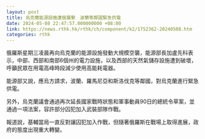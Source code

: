 ```yaml
---
layout: post
title: 烏克蘭能源設施遭俄襲擊　波蘭等鄰國緊急供電
date: 2024-05-08 22:47:57.000000000 +08:00
link: https://news.rthk.hk/rthk/ch/component/k2/1752362-20240508.htm
categories: rthk
---
```


俄羅斯星期三凌晨再向烏克蘭的能源設施發動大規模空襲，能源部長加盧先科表示，中部、西部和南部6個州的電力設施，以及西部的天然氣儲存設施遭到破壞，呼籲民眾在用電高峰時段減少使用高能耗電器。

能源部又說，應烏方請求，波蘭、羅馬尼亞和斯洛伐克等鄰國，對烏克蘭進行緊急供電。

另外，烏克蘭議會通過再次延長國家戰時狀態和軍事動員90日的總統令草案，並通過一項法案，容許部分囚犯加入武裝部隊作戰。

報道說，基輔當局一直反對讓囚犯加入作戰，但隨著俄羅斯在戰場上取得進展，政府的態度出現重大轉變。
